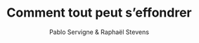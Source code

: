 ---
title: Comment tout peut s’effondrer
author: Pablo Servigne & Raphaël Stevens
type: Essai
read: 2019-06
---